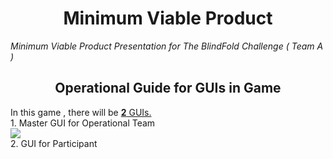 <h1 align="center">
  Minimum Viable Product 
</h1>

<p align="center">

 <i align="center">Minimum Viable Product Presentation for The BlindFold Challenge ( Team A ) </i>
</p>

<h2 align="center">
  Operational Guide for GUIs in Game
</h2>
In this game , there will be <u><b>2</b> GUIs.</u><br>
1. Master GUI for Operational Team <br>
<img src="./diagrams/Master_GUI.png" > <br>
2. GUI for Participant